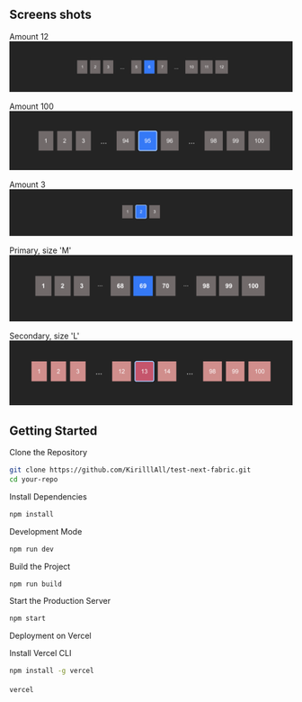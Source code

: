 ## Screens shots

Amount 12
![Размер 12](src/assets/2.png)

Amount 100
![Размер 100](src/assets/3.png)

Amount 3
![Размер 3](src/assets/1.png)

Primary, size 'M'
![Вариант 2](src/assets/5.png)

Secondary, size 'L'
![Вариант 1](src/assets/4.png)

## Getting Started

Clone the Repository

```bash
git clone https://github.com/KirilllAll/test-next-fabric.git
cd your-repo
```

Install Dependencies

```bash
npm install
```

Development Mode

```bash
npm run dev
```

Build the Project

```bash
npm run build
```

Start the Production Server

```bash
npm start
```

Deployment on Vercel

Install Vercel CLI

```bash
npm install -g vercel

vercel
```